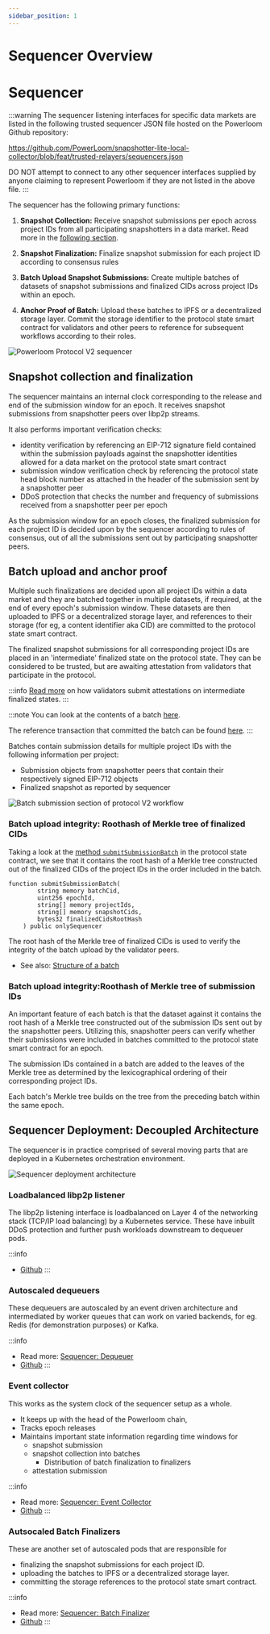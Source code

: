 ```yaml
---
sidebar_position: 1
---
```

# Sequencer Overview

# Sequencer

:::warning
The sequencer listening interfaces for specific data markets are listed in the following trusted sequencer JSON file hosted on the Powerloom Github repository:

https://github.com/PowerLoom/snapshotter-lite-local-collector/blob/feat/trusted-relayers/sequencers.json

DO NOT attempt to connect to any other sequencer interfaces supplied by anyone claiming to represent Powerloom if they are not listed in the above file.
:::


The sequencer has the following primary functions:

1. **Snapshot Collection:** Receive snapshot submissions per epoch across project IDs from all participating snapshotters in a data market. Read more in the [following section](#snapshot-collection-and-finalization).
   
2. **Snapshot Finalization:** Finalize snapshot submission for each project ID according to consensus rules
   
3. **Batch Upload Snapshot Submissions:** Create multiple batches of datasets of snapshot submissions and finalized CIDs across project IDs within an epoch.
   
4. **Anchor Proof of Batch:** Upload these batches to IPFS or a decentralized storage layer. Commit the storage identifier to the protocol state smart contract for validators and other peers to reference for subsequent workflows according to their roles.

![Powerloom Protocol V2 sequencer](/images/Sequencer.png)

## Snapshot collection and finalization

The sequencer maintains an internal clock corresponding to the release and end of the submission window for an epoch. It receives snapshot submissions from snapshotter peers over libp2p streams.

It also performs important verification checks:

* identity verification by referencing an EIP-712 signature field contained within the submission payloads against the snapshotter identities allowed for a data market on the protocol state smart contract
* submission window verification check by referencing the protocol state head block number as attached in the header of the submission sent by a snapshotter peer
* DDoS protection that checks the number and frequency of submissions received from a snapshotter peer per epoch

As the submission window for an epoch closes, the finalized submission for each project ID is decided upon by the sequencer according to rules of consensus, out of all the submissions sent out by participating snapshotter peers.

## Batch upload and anchor proof

Multiple such finalizations are decided upon all project IDs within a data market and they are batched together in multiple datasets, if required, at the end of every epoch's submission window. These datasets are then uploaded to IPFS or a decentralized storage layer, and references to their storage (for eg, a content identifier aka CID) are committed to the protocol state smart contract.

The finalized snapshot submissions for all corresponding project IDs are placed in an 'intermediate' finalized state on the protocol state. They can be considered to be trusted, but are awaiting attestation from validators that participate in the protocol.

:::info
[Read more](/docs/Protocol/Protocol_v2/validator.md#batch-validation-attestation-and-finalization) on how validators submit attestations on intermediate finalized states.
:::


:::note
You can look at the contents of a batch [here](/files/QmdFHpLZT4dgdFKYyd1yGM62chhJjYpZCtX.json).

The reference transaction that committed the batch can be found [here](https://explorer-prost1m.powerloom.io/tx/0xc21446377239167bdc4df4aced2e3addf3bdfd6cfd3d5f2e9418648e964c5b70).
:::

Batches contain submission details for multiple project IDs with the following information per project:

* Submission objects from snapshotter peers that contain their respectively signed EIP-712 objects
* Finalized snapshot as reported by sequencer 

![Batch submission section of protocol V2 workflow](/images/protov2-submission-batching.png)


### Batch upload integrity: Roothash of Merkle tree of finalized CIDs

Taking a look at the [method `submitSubmissionBatch`](/docs/Protocol/Specifications/state-v2.md#snapshot-submission-in-batches-by-sequencer) in the protocol state contract, we see that it contains the root hash of a Merkle tree constructed out of the finalized CIDs of the project IDs in the order included in the batch.

```solidity
function submitSubmissionBatch(
        string memory batchCid,
        uint256 epochId,
        string[] memory projectIds,
        string[] memory snapshotCids,
        bytes32 finalizedCidsRootHash
    ) public onlySequencer
```

The root hash of the Merkle tree of finalized CIDs is used to verify the integrity of the batch upload by the validator peers.

* See also: [Structure of a batch](/files/QmdFHpLZT4dgdFKYyd1yGM62chhJjYpZCtX.json)
### Batch upload integrity:Roothash of Merkle tree of submission IDs

An important feature of each batch is that the dataset against it contains the root hash of a Merkle tree constructed out of the submission IDs sent out by the snapshotter peers. Utilizing this, snapshotter peers can verify whether their submissions were included in batches committed to the protocol state smart contract for an epoch.

The submission IDs contained in a batch are added to the leaves of the Merkle tree as determined by the lexicographical ordering of their corresponding project IDs. 

Each batch's Merkle tree builds on the tree from the preceding batch within the same epoch.

## Sequencer Deployment: Decoupled Architecture

The sequencer is in practice comprised of several moving parts that are deployed in a Kubernetes orchestration environment.

![Sequencer deployment architecture](/images/Sequencer_autoscaled_decoupled.png)

### Loadbalanced libp2p listener

The libp2p listening interface is loadbalanced on Layer 4 of the networking stack (TCP/IP load balancing) by a Kubernetes service. These have inbuilt DDoS protection and further push workloads downstream to dequeuer pods.

:::info
* [Github](https://github.com/PowerLoom/libp2p-submission-sequencer-listener)
:::

### Autoscaled dequeuers

These dequeuers are autoscaled by an event driven architecture and intermediated by worker queues that can work on varied backends, for eg. Redis (for demonstration purposes) or Kafka.

:::info
* Read more: [Sequencer: Dequeuer](/docs/Protocol/Protocol_v2/Sequencer/Dequeuer.md)
* [Github](https://github.com/PowerLoom/sequencer-dequeuer)
:::

### Event collector

This works as the system clock of the sequencer setup as a whole. 

* It keeps up with the head of the Powerloom chain, 
* Tracks epoch releases
* Maintains important state information regarding time windows for 
  * snapshot submission
  * snapshot collection into batches
    * Distribution of batch finalization to finalizers
  * attestation submission

:::info
* Read more: [Sequencer: Event Collector](/docs/Protocol/Protocol_v2/Sequencer/EventCollector.md)
* [Github](https://github.com/PowerLoom/submission-sequencer-event-collector/)
:::

### Autsocaled Batch Finalizers

These are another set of autoscaled pods that are responsible for 
* finalizing the snapshot submissions for each project ID.
* uploading the batches to IPFS or a decentralized storage layer.
* committing the storage references to the protocol state smart contract.

:::info
* Read more: [Sequencer: Batch Finalizer](/docs/Protocol/Protocol_v2/Sequencer/Finalizer.md)
* [Github](https://github.com/PowerLoom/submission-sequencer-batch-finalizer/)
:::
